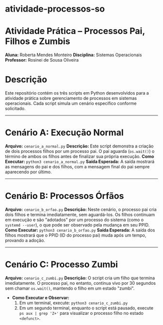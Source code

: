 # atividade-processos-so

# Atividade Prática – Processos Pai, Filhos e Zumbis

**Aluna:** Roberta Mendes Monteiro
**Disciplina:** Sistemas Operacionais
**Professor:** Rosinei de Sousa Oliveira

# Descrição

Este repositório contém os três scripts em Python desenvolvidos para a atividade prática sobre gerenciamento de processos em sistemas operacionais. Cada script simula um cenário específico conforme solicitado.

---

# Cenário A: Execução Normal

**Arquivo:** `cenario_a_normal.py`
**Descrição:** Este script demonstra a criação de dois processos filhos por um processo pai. O pai aguarda (`os.wait()`) o término de ambos os filhos antes de finalizar sua própria execução.
**Como Executar:** `python3 cenario_a_normal.py`
**Saída Esperada:** A saída mostrará as mensagens do pai e dos filhos, com a mensagem final do pai sempre aparecendo por último.

---

# Cenário B: Processos Órfãos

**Arquivo:** `cenario_b_orfao.py`
**Descrição:** Neste cenário, o processo pai cria dois filhos e termina imediatamente, sem aguardá-los. Os filhos continuam em execução e são "adotados" por um processo do sistema (como o `systemd --user`), o que pode ser observado pela mudança em seu PPID.
**Como Executar:** `python3 cenario_b_orfao.py`
**Saída Esperada:** A saída dos filhos mostrará que o PPID (ID do processo pai) muda após um tempo, provando a adoção.

---

# Cenário C: Processo Zumbi

**Arquivo:** `cenario_c_zumbi.py`
**Descrição:** O script cria um filho que termina imediatamente. O processo pai, no entanto, continua vivo por 30 segundos sem chamar `os.wait()`, mantendo o filho em um estado "zumbi".
* **Como Executar e Observar:**
    1.  Em um terminal, execute: `python3 cenario_c_zumbi.py`
    2.  Em um segundo terminal, enquanto o script está pausado, execute `ps aux | grep 'Z+'` para visualizar o processo filho no estado `<defunct>`.
